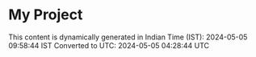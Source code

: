 # My Project

This content is dynamically generated in Indian Time (IST): 2024-05-05 09:58:44 IST
Converted to UTC: 2024-05-05 04:28:44 UTC
